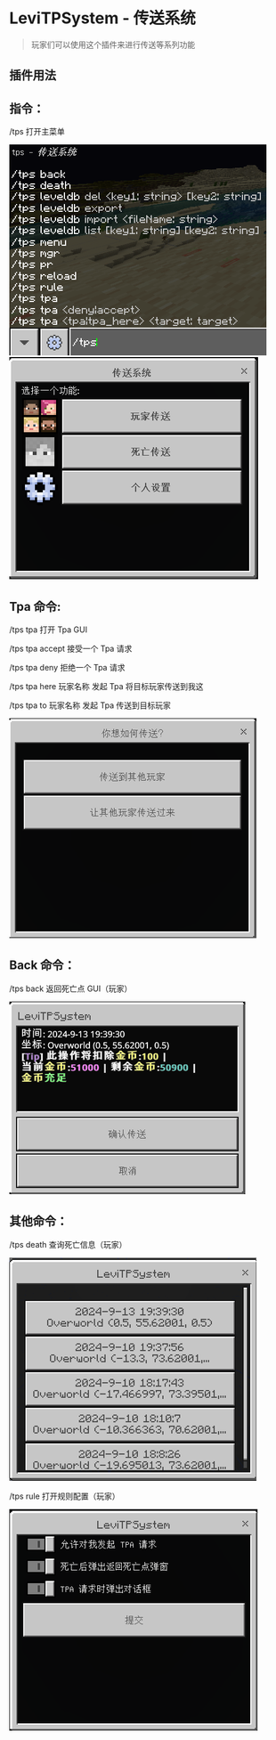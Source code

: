 # LeviTPSystem - 传送系统

> 玩家们可以使用这个插件来进行传送等系列功能

## 插件用法

## 指令：

/tps 打开主菜单

![alt text](/public/1-6.png)
![alt text](/public/1.png)

## Tpa 命令:

/tps tpa 打开 Tpa GUI

/tps tpa accept 接受一个 Tpa 请求

/tps tpa deny 拒绝一个 Tpa 请求

/tps tpa here 玩家名称 发起 Tpa 将目标玩家传送到我这

/tps tpa to 玩家名称 发起 Tpa 传送到目标玩家

![alt text](/public/1-3.png)

## Back 命令：

/tps back 返回死亡点 GUI（玩家）

![alt text](/public/1-4.png)

## 其他命令：

/tps death 查询死亡信息（玩家）

![alt text](/public/1-5.png)

/tps rule 打开规则配置（玩家）

![alt text](/public/1-2.png)
